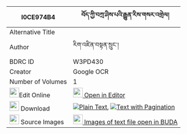 |I0CE974B4|བོད་ཀྱི་བཀྲ་ཤིས་པའི་རྒྱུན་རིས་གསར་འགྲེལ། 
| --- | --- 
|Alternative Title |
|Author| རིག་འཛིན་བསྟན་སྲུང་།
|BDRC ID | W3PD430
|Creator | Google OCR
|Number of Volumes| 1
|<img width="25" src="https://img.icons8.com/color/25/000000/edit-property.png">Edit Online| [<img width="25" src="https://avatars.githubusercontent.com/u/45091458?s=200&v=4"> Open in Editor](http://editor.openpecha.org/I0CE974B4)
|<img width="25" src="https://img.icons8.com/fluent/48/000000/download-2.png"/>  Download | [![](https://img.icons8.com/color/20/000000/txt.png)Plain Text](https://github.com/Openpecha/I0CE974B4/releases/download/v1/bo_kyi_trashipa_i_gyun_ri_ge_r_plain_I0CE974B4.zip), [![](https://img.icons8.com/color/20/000000/txt.png)Text with Pagination](https://github.com/Openpecha/I0CE974B4/releases/download/v1/bo_kyi_trashipa_i_gyun_ri_ge_r_pages_I0CE974B4.zip)
|<img width="25" src="https://img.icons8.com/plasticine/100/000000/pictures-folder.png"/>  Source Images | [<img width="25" src="https://library.bdrc.io/icons/BUDA-small.svg"> Images of text file open in BUDA](https://library.bdrc.io/show/bdr:W3PD430)